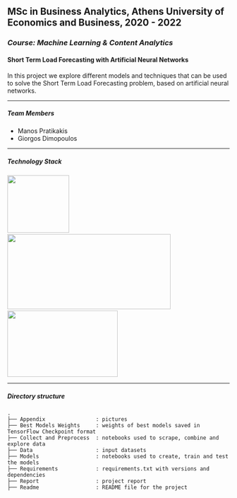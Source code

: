 ## MSc in Business Analytics, Athens University of Economics and Business, 2020 - 2022
### _Course: Machine Learning & Content Analytics_
#### Short Term Load Forecasting with Artificial Neural Networks&nbsp;
 In this project we explore different models and techniques that can be used to solve the Short Term Load Forecasting problem, based on artificial neural networks.

 ---- 
##### Team Members
* Manos Pratikakis
* Giorgos Dimopoulos
---- 

##### Technology Stack
<p float="left">
<img src="https://raw.githubusercontent.com/ManosPra/ShortTermLoadForecasting-with-ANNs/main/Appendix/python-icon.png" width="140" height="130" /> &nbsp;&nbsp;&nbsp;
<img src="https://raw.githubusercontent.com/ManosPra/ShortTermLoadForecasting-with-ANNs/main/Appendix/tf_icon.png" width="370" height="170" /> &nbsp;&nbsp;&nbsp;
<img src="https://raw.githubusercontent.com/ManosPra/ShortTermLoadForecasting-with-ANNs/main/Appendix/keras-icon.jpg" width="250" height="150" />
</p>


---

##### Directory structure

```
.
├── Appendix                : pictures
├── Best Models Weights     : weights of best models saved in TensorFlow Checkpoint format
├── Collect and Preprocess  : notebooks used to scrape, combine and explore data  
├── Data                    : input datasets
├── Models                  : notebooks used to create, train and test the models
├── Requirements            : requirements.txt with versions and dependencies
├── Report                  : project report
├── Readme                  : README file for the project
```
